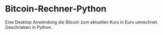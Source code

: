 # Bitcoin-Rechner-Python
Eine Desktop Anwendung die Bitcoin zum aktuellen Kurs in Euro umrechnet. Geschrieben in Python.
